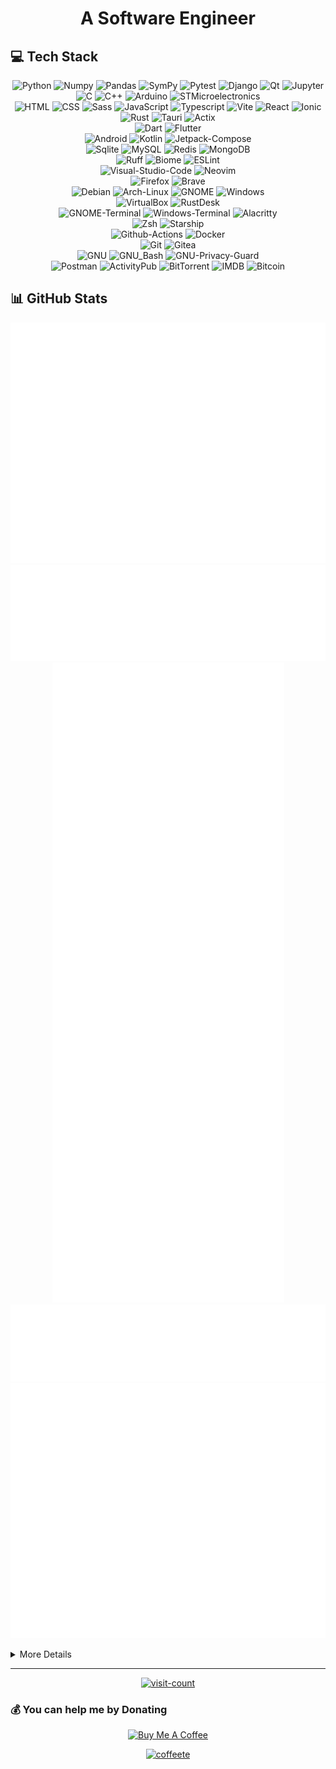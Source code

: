 <!--
### Hi there 👋

**IamRezaMousavi/IamRezaMousavi** is a ✨ _special_ ✨ repository because its `README.md` (this file) appears on your GitHub profile.

Here are some ideas to get you started:

- 🔭 I’m currently working on ...
- 🌱 I’m currently learning ...
- 👯 I’m looking to collaborate on ...
- 🤔 I’m looking for help with ...
- 💬 Ask me about ...
- 📫 How to reach me: ...
- 😄 Pronouns: ...
- ⚡ Fun fact: ...
-->

<!-- markdownlint-disable MD033 -->
<h1 align="center">A Software Engineer</h1>

## 💻 Tech Stack

<div align="center">

![Python](https://img.shields.io/badge/Python-black?style=flat-square&logo=python)
![Numpy](https://img.shields.io/badge/NumPy-black?style=flat-square&logo=numpy&logoColor=013243)
![Pandas](https://img.shields.io/badge/Pandas-black?style=flat-square&logo=pandas&logoColor=150458)
![SymPy](https://img.shields.io/badge/SymPy-black?style=flat-square&logo=sympy&logoColor=3B5526)
![Pytest](https://img.shields.io/badge/Pytest-black?style=flat-square&logo=pytest)
![Django](https://img.shields.io/badge/Django-black?style=flat-square&logo=django&logoColor=092e20)
![Qt](https://img.shields.io/badge/Qt-black?style=flat-square&logo=qt)
![Jupyter](https://img.shields.io/badge/Jupyter-black?style=flat-square&logo=jupyter)
</br>
![C](https://img.shields.io/badge/C-black?style=flat-square&logo=c&logoColor=a8b9cc)
![C++](https://img.shields.io/badge/C%2B%2B-black?style=flat-square&logo=c%2B%2B&logoColor=00599C)
![Arduino](https://img.shields.io/badge/Arduino-black?style=flat-square&logo=arduino&logoColor=00878f)
![STMicroelectronics](https://img.shields.io/badge/STMicroelectronics-black?style=flat-square&logo=stmicroelectronics&logoColor=03234b)
</br>
![HTML](https://img.shields.io/badge/HTML-black?style=flat-square&logo=html5)
![CSS](https://img.shields.io/badge/CSS-black?style=flat-square&logo=css3&logoColor=1572b6)
![Sass](https://img.shields.io/badge/Sass-black?style=flat-square&logo=sass)
![JavaScript](https://img.shields.io/badge/JavaScript-black?style=flat-square&logo=javascript)
![Typescript](https://img.shields.io/badge/Typescript-black?style=flat-square&logo=typescript)
![Vite](https://img.shields.io/badge/Vite-black?style=flat-square&logo=vite)
![React](https://img.shields.io/badge/React-black?style=flat-square&logo=react)
![Ionic](https://img.shields.io/badge/Ionic-black?style=flat-square&logo=ionic)
</br>
![Rust](https://img.shields.io/badge/Rust-black?style=flat-square&logo=rust)
![Tauri](https://img.shields.io/badge/Tauri-black?style=flat-square&logo=tauri)
![Actix](https://img.shields.io/badge/Actix-black?style=flat-square&logo=actix)
</br>
![Dart](https://img.shields.io/badge/Dart-black?style=flat-square&logo=dart&logoColor=0175C2)
![Flutter](https://img.shields.io/badge/Flutter-black?style=flat-square&logo=flutter&logoColor=02569B)
</br>
![Android](https://img.shields.io/badge/Android-black?style=flat-square&logo=android)
![Kotlin](https://img.shields.io/badge/Kotlin-black?style=flat-square&logo=kotlin)
![Jetpack-Compose](https://img.shields.io/badge/Jetpack_Compose-black?style=flat-square&logo=jetpackcompose)
</br>
![Sqlite](https://img.shields.io/badge/Sqlite-black?style=flat-square&logo=sqlite&logoColor=003b57)
![MySQL](https://img.shields.io/badge/MySQL-black?style=flat-square&logo=mysql)
![Redis](https://img.shields.io/badge/Redis-black?style=flat-square&logo=redis)
![MongoDB](https://img.shields.io/badge/MongoDB-black?style=flat-square&logo=mongodb)
</br>
![Ruff](https://img.shields.io/badge/Ruff-black?style=flat-square&logo=ruff)
![Biome](https://img.shields.io/badge/Biome-black?style=flat-square&logo=biome)
![ESLint](https://img.shields.io/badge/ESLint-black?style=flat-square&logo=eslint&logoColor=4B32C3)
</br>
![Visual-Studio-Code](https://img.shields.io/badge/Visual_Studio_Code-black?style=flat-square&logo=visual-studio-code&logoColor=007acc)
![Neovim](https://img.shields.io/badge/Neovim-black?style=flat-square&logo=neovim)
</br>
![Firefox](https://img.shields.io/badge/Firefox-black?style=flat-square&logo=firefoxbrowser)
![Brave](https://img.shields.io/badge/Brave-black?style=flat-square&logo=brave)
</br>
![Debian](https://img.shields.io/badge/Debian-black?style=flat-square&logo=debian&logoColor=A81D33)
![Arch-Linux](https://img.shields.io/badge/Arch_Linux-black?style=flat-square&logo=archlinux)
![GNOME](https://img.shields.io/badge/GNOME-black?style=flat-square&logo=gnome)
![Windows](https://img.shields.io/badge/Windows-black?style=flat-square&logo=windows&logoColor=0078d6)
</br>
![VirtualBox](https://img.shields.io/badge/VirtualBox-black?style=flat-square&logo=virtualbox&logoColor=183A61)
![RustDesk](https://img.shields.io/badge/RustDesk-black?style=flat-square&logo=rustdesk&logoColor=024EFF)
</br>
![GNOME-Terminal](https://img.shields.io/badge/GNOME_Terminal-black?style=flat-square&logo=gnometerminal&logoColor=241F31)
![Windows-Terminal](https://img.shields.io/badge/Windows_Terminal-black?style=flat-square&logo=windowsterminal&logoColor=4D4D4D)
![Alacritty](https://img.shields.io/badge/Alacritty-black?style=flat-square&logo=alacritty)
</br>
![Zsh](https://img.shields.io/badge/Zsh-black?style=flat-square&logo=zsh)
![Starship](https://img.shields.io/badge/Starship-black?style=flat-square&logo=starship&logoColor=DD0B78)
</br>
![Github-Actions](https://img.shields.io/badge/Github_Actions-black?style=flat-square&logo=github-actions)
![Docker](https://img.shields.io/badge/Docker-black?style=flat-square&logo=docker)
</br>
![Git](https://img.shields.io/badge/Git-black?style=flat-square&logo=git)
![Gitea](https://img.shields.io/badge/Gitea-black?style=flat-square&logo=gitea)
</br>
![GNU](https://img.shields.io/badge/GNU-black?style=flat-square&logo=gnu)
![GNU_Bash](https://img.shields.io/badge/GNU_Bash-black?style=flat-square&logo=gnubash)
![GNU-Privacy-Guard](https://img.shields.io/badge/GNU_Privacy_Guard-black?style=flat-square&logo=gnuprivacyguard)
</br>
![Postman](https://img.shields.io/badge/Postman-black?style=flat-square&logo=postman)
![ActivityPub](https://img.shields.io/badge/ActivityPub-black?style=flat-square&logo=activitypub&logoColor=F1007E)
![BitTorrent](https://img.shields.io/badge/BitTorrent-black?style=flat-square&logo=bittorrent)
![IMDB](https://img.shields.io/badge/IMDB-black?style=flat-square&logo=imdb)
![Bitcoin](https://img.shields.io/badge/Bitcoin-black?style=flat-square&logo=bitcoin)
</div>

## 📊 GitHub Stats

<div align="center">

![User Metrics](./images/user-metrics.svg)
![Most Used Languages](./images/most-used-languages.svg)
![Achievements Detailed](./images/achievements-detailed.svg)
![Comment Reactions](./images/comment-reactions.svg)
![Recent Activity](./images/recent-activity.svg)
</div>

<details>
<summary>More Details</summary>
<div align="center">

![top-langs](https://github-readme-stats.vercel.app/api/top-langs/?username=iamrezamousavi&theme=dark&hide_border=false&include_all_commits=true&count_private=true&layout=donut&langs_count=6)

![github-stats](https://github-readme-stats.vercel.app/api?username=iamrezamousavi&theme=dark&hide_border=false&include_all_commits=true&count_private=true)

![github-streak](https://github-readme-streak-stats.herokuapp.com/?user=iamrezamousavi&theme=dark&hide_border=false)

### 🏆 GitHub Trophies

![github-trophy](https://github-profile-trophy.vercel.app/?username=iamrezamousavi&theme=radical&no-frame=false&no-bg=true&margin-w=4&row=2&columns=4)

</div>
</details>

---

<div align="center">

[![visit-count](https://visitcount.itsvg.in/api?id=IamRezaMousavi&label=Profile%20Views&color=3&icon=5&pretty=false)](https://visitcount.itsvg.in)
</div>

### 💰 You can help me by Donating

<div align="center">
<a href="https://www.buymeacoffee.com/iamrezamousavi" target="_blank"><img src="https://cdn.buymeacoffee.com/buttons/v2/default-yellow.png" alt="Buy Me A Coffee" style="height: 60px !important;width: 217px !important;" ></a>

<a href="http://www.coffeete.ir/iamrezamousavi"><img src="http://www.coffeete.ir/images/buttons/lemonchiffon.png" alt="coffeete" style="width:260px;" /></a>
</div>
<!-- markdownlint-enable MD033 -->

